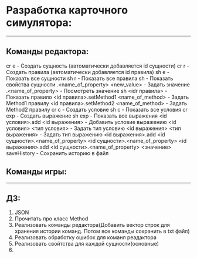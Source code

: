 # Разработка карточного симулятора:
* * *



## Команды редактора:

cr e - Создать сущность (автоматически добавляется id сущности)
cr r - Создать правила (автоматически добавляется id правила)
sh e - Показать все сущности
sh r - Показать все правила
sh <id> - Показать свойства сущности
<id>.<name_of_property> <new_value> - Задать значение
<id>.<name_of_property> - Посмотреть значение
sh <idr правила> - Показать правило
<id правила>.setMethod1 <name_of_method> - Задать Method1 правилу
<id правила>.setMethod2 <name_of_method> - Задать Method2 правилу
cr c -  Создать условие
sh c - Показать все условия
cr exp - Создать выражение
sh exp - Показать все выражения
<id условия>.add <id выражения> - Добавить условие выражению
<id условия> <тип условия> - Задать тип условию
<id выражения> <тип выражения> - Задать тип выражению
<id выражения>.add <id сущности>.<name_of_property> <id сущности>.<name_of_property>
<id выражения>.add <id сущности>.<name_of_property> <значение>
saveHistory - Сохранить историю в файл


## Команды игры:
***

## ДЗ:

1. JSON
2. Прочитать про класс Method
3. Реализовать команды редактора(Добавить вектор строк для хранения истории команд. Потом все команды сохранить в txt файл)
4. Реализовать обработку ошибок для команл реадактора
5. Реализовать свойтства для каждой сущности(основные)
6.	